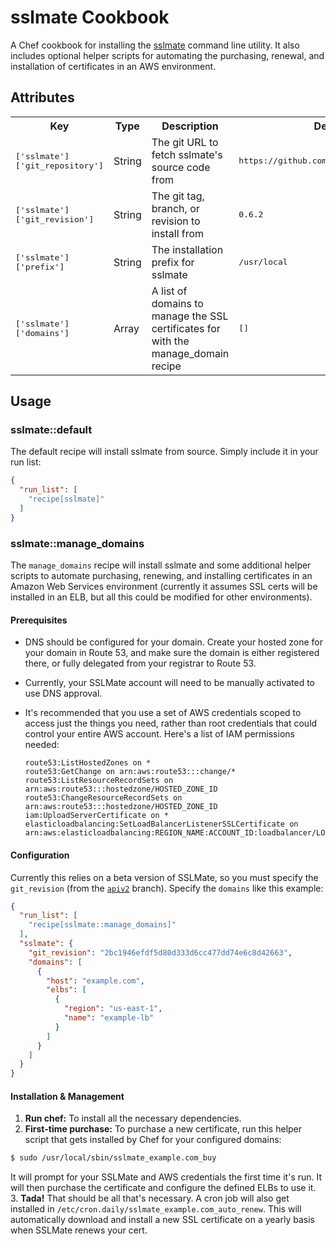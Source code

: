 # sslmate Cookbook

A Chef cookbook for installing the [sslmate](https://sslmate.com) command line utility. It also includes optional helper scripts for automating the purchasing, renewal, and installation of certificates in an AWS environment.

Attributes
----------

<table>
  <tr>
    <th>Key</th>
    <th>Type</th>
    <th>Description</th>
    <th>Default</th>
  </tr>
  <tr>
    <td><tt>['sslmate']['git_repository']</tt></td>
    <td>String</td>
    <td>The git URL to fetch sslmate's source code from</td>
    <td><tt>https://github.com/SSLMate/sslmate.git</tt></td>
  </tr>
  <tr>
    <td><tt>['sslmate']['git_revision']</tt></td>
    <td>String</td>
    <td>The git tag, branch, or revision to install from</td>
    <td><tt>0.6.2</tt></td>
  </tr>
  <tr>
    <td><tt>['sslmate']['prefix']</tt></td>
    <td>String</td>
    <td>The installation prefix for sslmate</td>
    <td><tt>/usr/local</tt></td>
  </tr>
  <tr>
    <td><tt>['sslmate']['domains']</tt></td>
    <td>Array</td>
    <td>A list of domains to manage the SSL certificates for with the manage_domain recipe</td>
    <td><tt>[]</tt></td>
  </tr>
</table>

## Usage

### sslmate::default

The default recipe will install sslmate from source. Simply include it in your run list:

```json
{
  "run_list": [
    "recipe[sslmate]"
  ]
}
```

### sslmate::manage_domains

The `manage_domains` recipe will install sslmate and some additional helper scripts to automate purchasing, renewing, and installing certificates in an Amazon Web Services environment (currently it assumes SSL certs will be installed in an ELB, but all this could be modified for other environments).

#### Prerequisites

- DNS should be configured for your domain. Create your hosted zone for your domain in Route 53, and make sure the domain is either registered there, or fully delegated from your registrar to Route 53.
- Currently, your SSLMate account will need to be manually activated to use DNS approval.
- It's recommended that you use a set of AWS credentials scoped to access just the things you need, rather than root credentials that could control your entire AWS account. Here's a list of IAM permissions needed:

  ```
  route53:ListHostedZones on *
  route53:GetChange on arn:aws:route53:::change/*
  route53:ListResourceRecordSets on arn:aws:route53:::hostedzone/HOSTED_ZONE_ID
  route53:ChangeResourceRecordSets on arn:aws:route53:::hostedzone/HOSTED_ZONE_ID
  iam:UploadServerCertificate on *
  elasticloadbalancing:SetLoadBalancerListenerSSLCertificate on arn:aws:elasticloadbalancing:REGION_NAME:ACCOUNT_ID:loadbalancer/LOAD_BALANCER_NAME
  ```

#### Configuration

Currently this relies on a beta version of SSLMate, so you must specify the `git_revision` (from the [`apiv2`](https://github.com/SSLMate/sslmate/tree/apiv2) branch). Specify the `domains` like this example:

```json
{
  "run_list": [
    "recipe[sslmate::manage_domains]"
  ],
  "sslmate": {
    "git_revision": "2bc1946efdf5d80d333d6cc477dd74e6c8d42663",
    "domains": [
      {
        "host": "example.com",
        "elbs": [
          {
            "region": "us-east-1",
            "name": "example-lb"
          }
        ]
      }
    ]
  }
}
```

#### Installation & Management

1. **Run chef:** To install all the necessary dependencies.
2. **First-time purchase:** To purchase a new certificate, run this helper script that gets installed by Chef for your configured domains:

  ```sh
  $ sudo /usr/local/sbin/sslmate_example.com_buy
  ```
  
  It will prompt for your SSLMate and AWS credentials the first time it's run. It will then purchase the certificate and configure the defined ELBs to use it.
3. **Tada!** That should be all that's necessary. A cron job will also get installed in `/etc/cron.daily/sslmate_example.com_auto_renew`. This will automatically download and install a new SSL certificate on a yearly basis when SSLMate renews your cert.
